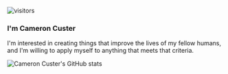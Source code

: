 ![visitors](https://visitor-badge.glitch.me/badge?page_id=cameroncuster.cameroncuster)

### I'm Cameron Custer

I'm interested in creating things that improve the lives of my fellow humans,
and I'm willing to apply myself to anything that meets that criteria.

![Cameron Custer's GitHub stats](https://github-readme-stats.vercel.app/api?username=cameroncuster&theme=great-gatsby&show_icons=true)
